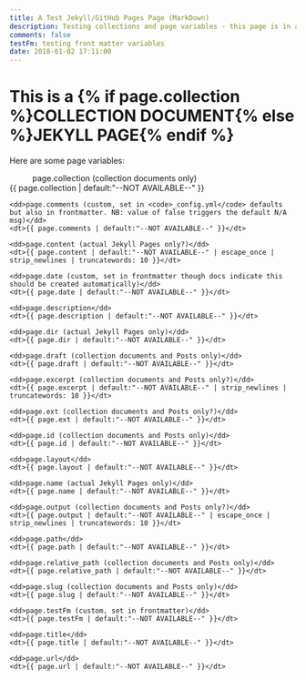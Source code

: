```yaml
---
title: A Test Jekyll/GitHub Pages Page (MarkDown)
description: Testing collections and page variables - this page is in a collection and is a markdown file
comments: false
testFm: testing front matter variables
date: 2018-01-02 17:11:00
---
```


<h1>This is a {% if page.collection %}COLLECTION DOCUMENT{% else %}JEKYLL PAGE{% endif %}</h1>

<p>Here are some page variables:</p>
<dl>
    <dd>page.collection (collection documents only)</dd>
    <dt>{{ page.collection | default:"--NOT AVAILABLE--" }}</dt>

    <dd>page.comments (custom, set in <code>_config.yml</code> defaults but also in frontmatter. NB: value of false triggers the default N/A msg)</dd>
    <dt>{{ page.comments | default:"--NOT AVAILABLE--" }}</dt>

    <dd>page.content (actual Jekyll Pages only?)</dd>
    <dt>{{ page.content | default:"--NOT AVAILABLE--" | escape_once | strip_newlines | truncatewords: 10 }}</dt>

    <dd>page.date (custom, set in frontmatter though docs indicate this should be created automatically)</dd>
    <dt>{{ page.date | default:"--NOT AVAILABLE--" }}</dt>

    <dd>page.description</dd>
    <dt>{{ page.description | default:"--NOT AVAILABLE--" }}</dt>

    <dd>page.dir (actual Jekyll Pages only)</dd>
    <dt>{{ page.dir | default:"--NOT AVAILABLE--" }}</dt>

    <dd>page.draft (collection documents and Posts only)</dd>
    <dt>{{ page.draft | default:"--NOT AVAILABLE--" }}</dt>

    <dd>page.excerpt (collection documents and Posts only?)</dd>
    <dt>{{ page.excerpt | default:"--NOT AVAILABLE--" | strip_newlines | truncatewords: 10 }}</dt>

    <dd>page.ext (collection documents and Posts only?)</dd>
    <dt>{{ page.ext | default:"--NOT AVAILABLE--" }}</dt>

    <dd>page.id (collection documents and Posts only)</dd>
    <dt>{{ page.id | default:"--NOT AVAILABLE--" }}</dt>

    <dd>page.layout</dd>
    <dt>{{ page.layout | default:"--NOT AVAILABLE--" }}</dt>

    <dd>page.name (actual Jekyll Pages only)</dd>
    <dt>{{ page.name | default:"--NOT AVAILABLE--" }}</dt>

    <dd>page.output (collection documents and Posts only?)</dd>
    <dt>{{ page.output | default:"--NOT AVAILABLE--" | escape_once | strip_newlines | truncatewords: 10 }}</dt>

    <dd>page.path</dd>
    <dt>{{ page.path | default:"--NOT AVAILABLE--" }}</dt>

    <dd>page.relative_path (collection documents and Posts only)</dd>
    <dt>{{ page.relative_path | default:"--NOT AVAILABLE--" }}</dt>

    <dd>page.slug (collection documents and Posts only)</dd>
    <dt>{{ page.slug | default:"--NOT AVAILABLE--" }}</dt>

    <dd>page.testFm (custom, set in frontmatter)</dd>
    <dt>{{ page.testFm | default:"--NOT AVAILABLE--" }}</dt>

    <dd>page.title</dd>
    <dt>{{ page.title | default:"--NOT AVAILABLE--" }}</dt>

    <dd>page.url</dd>
    <dt>{{ page.url | default:"--NOT AVAILABLE--" }}</dt>

</dl>

<script>
    (function() {
        // Dump the page object to a JS variable - note we have to strip or escape the html
        var jk_page = {{ page | jsonify | strip_html }};
        console.log('--PAGE (jsonify)--', jk_page)
    })();
</script>

